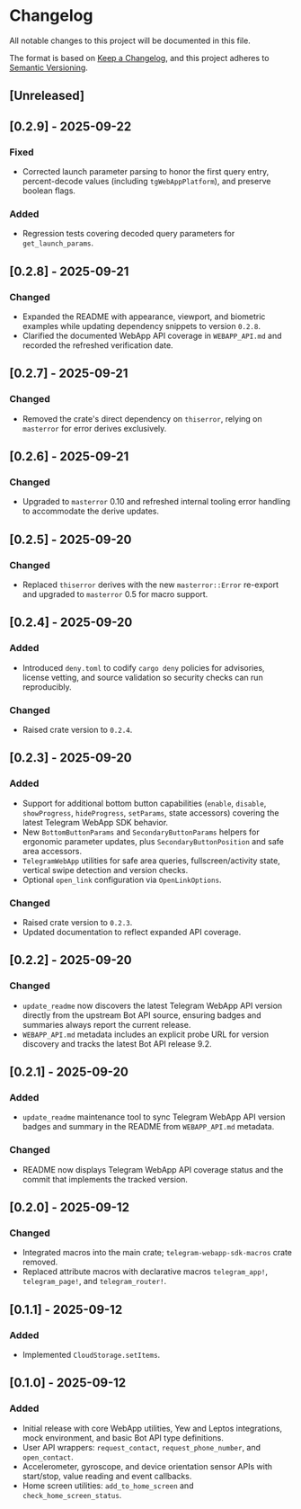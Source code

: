 # Changelog

All notable changes to this project will be documented in this file.

The format is based on [Keep a Changelog](https://keepachangelog.com/en/1.0.0/),
and this project adheres to [Semantic Versioning](https://semver.org/spec/v2.0.0.html).

## [Unreleased]

## [0.2.9] - 2025-09-22
### Fixed
- Corrected launch parameter parsing to honor the first query entry,
  percent-decode values (including `tgWebAppPlatform`), and preserve
  boolean flags.

### Added
- Regression tests covering decoded query parameters for `get_launch_params`.

## [0.2.8] - 2025-09-21
### Changed
- Expanded the README with appearance, viewport, and biometric examples while
  updating dependency snippets to version `0.2.8`.
- Clarified the documented WebApp API coverage in `WEBAPP_API.md` and recorded
  the refreshed verification date.

## [0.2.7] - 2025-09-21
### Changed
- Removed the crate's direct dependency on `thiserror`, relying on `masterror`
  for error derives exclusively.

## [0.2.6] - 2025-09-21
### Changed
- Upgraded to `masterror` 0.10 and refreshed internal tooling error handling to
  accommodate the derive updates.

## [0.2.5] - 2025-09-20
### Changed
- Replaced `thiserror` derives with the new `masterror::Error` re-export and
  upgraded to `masterror` 0.5 for macro support.

## [0.2.4] - 2025-09-20
### Added
- Introduced `deny.toml` to codify `cargo deny` policies for advisories, license
  vetting, and source validation so security checks can run reproducibly.

### Changed
- Raised crate version to `0.2.4`.

## [0.2.3] - 2025-09-20
### Added
- Support for additional bottom button capabilities (`enable`, `disable`,
  `showProgress`, `hideProgress`, `setParams`, state accessors) covering the
  latest Telegram WebApp SDK behavior.
- New `BottomButtonParams` and `SecondaryButtonParams` helpers for ergonomic
  parameter updates, plus `SecondaryButtonPosition` and safe area accessors.
- `TelegramWebApp` utilities for safe area queries, fullscreen/activity state,
  vertical swipe detection and version checks.
- Optional `open_link` configuration via `OpenLinkOptions`.

### Changed
- Raised crate version to `0.2.3`.
- Updated documentation to reflect expanded API coverage.

## [0.2.2] - 2025-09-20
### Changed
- `update_readme` now discovers the latest Telegram WebApp API version directly
  from the upstream Bot API source, ensuring badges and summaries always report
  the current release.
- `WEBAPP_API.md` metadata includes an explicit probe URL for version
  discovery and tracks the latest Bot API release 9.2.

## [0.2.1] - 2025-09-20
### Added
- `update_readme` maintenance tool to sync Telegram WebApp API version badges
  and summary in the README from `WEBAPP_API.md` metadata.

### Changed
- README now displays Telegram WebApp API coverage status and the commit that
  implements the tracked version.

## [0.2.0] - 2025-09-12
### Changed
- Integrated macros into the main crate; `telegram-webapp-sdk-macros` crate removed.
- Replaced attribute macros with declarative macros `telegram_app!`, `telegram_page!`, and `telegram_router!`.

## [0.1.1] - 2025-09-12
### Added
- Implemented `CloudStorage.setItems`.

## [0.1.0] - 2025-09-12
### Added
- Initial release with core WebApp utilities, Yew and Leptos integrations,
  mock environment, and basic Bot API type definitions.
- User API wrappers: `request_contact`, `request_phone_number`, and `open_contact`.
- Accelerometer, gyroscope, and device orientation sensor APIs with start/stop,
  value reading and event callbacks.
- Home screen utilities: `add_to_home_screen` and `check_home_screen_status`.
